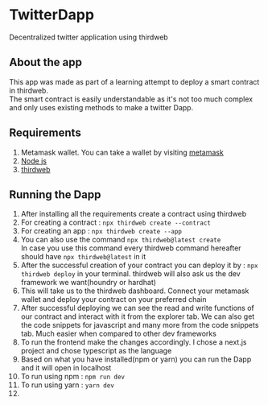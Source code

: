 # TwitterDapp
Decentralized twitter application using thirdweb

## About the app
This app was made as part of a learning attempt to deploy a smart contract in thirdweb.  
The smart contract is easily understandable as it's not too much complex and only uses existing methods to make a twitter Dapp. 

## Requirements
1. Metamask wallet. You can take a wallet by visiting [metamask](https://metamask.io/)
2. [Node js](https://nodejs.org/en)
3. [thirdweb](https://thirdweb.com/)

## Running the Dapp
1. After installing all the requirements create a contract using thirdweb
2. For creating a contract : ```npx thirdweb create --contract```
3. For creating an app : ```npx thirdweb create --app```
4. You can also use the command ```npx thirdweb@latest create```  
   In case you use this command every thirdweb command hereafter should have ```npx thirdweb@latest``` in it
5. After the successful creation of your contract you can deploy it by : ```npx thirdweb deploy``` in your terminal. thirdweb will also ask us the dev framework we want(houndry or hardhat)
6. This will take us to the thirdweb dashboard. Connect your metamask wallet and deploy your contract on your preferred chain
7. After successful deploying we can see the read and write functions of our contract and interact with it from the explorer tab. We can also get the code snippets for javascript and many more from the code snippets tab. Much easier when compared to other dev frameworks
8. To run the frontend make the changes accordingly. I chose a next.js project and chose typescript as the language
9. Based on what you have installed(npm or yarn) you can run the Dapp and it will open in localhost
10. To run using npm : ```npm run dev```
11. To run using yarn : ```yarn dev```
12. 
